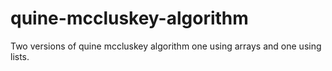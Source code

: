 # quine-mccluskey-algorithm
Two versions of quine mccluskey algorithm one using arrays and one using lists.
